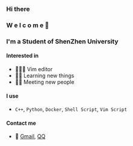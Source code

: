 ### Hi there 

<!--
**mikaizhu/mikaizhu** is a ✨ _special_ ✨ repository because its `README.md` (this file) appears on your GitHub profile.

Here are some ideas to get you started:

- 🔭 I’m currently working on ...
- 🌱 I’m currently learning ...
- 👯 I’m looking to collaborate on ...
- 🤔 I’m looking for help with ...
- 💬 Ask me about ...
- 📫 How to reach me: ...
- 😄 Pronouns: ...
- ⚡ Fun fact: ...
-->

### W e l c o m e 👋

### I'm a Student of ShenZhen University 

#### Interested in

<!-- 
you can put your gifs right there
<img align="right" src="/pepe.gif" width="398" height="394" />
-->

- 👨🏼‍💻 Vim editor 
- 🤹‍♀️ Learning new things
- 👋🏻 Meeting new people

#### I use
- `C++`, `Python`, `Docker`, `Shell Script`, `Vim Script`


#### Contact me
- 📜 [Gmail](mcspero123@gmail.com), [QQ](747876457@qq.com)
